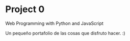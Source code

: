 # Project 0

Web Programming with Python and JavaScript

Un pequeño portafolio de las cosas que disfruto hacer. :)